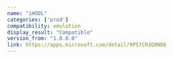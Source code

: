 ```yaml
---
name: "iHODL"
categories: ['prod']
compatibility: emulation
display_result: "Compatible"
version_from: "1.0.0.0"
link: https://apps.microsoft.com/detail/9P57CR3Q8ND8
---
```

